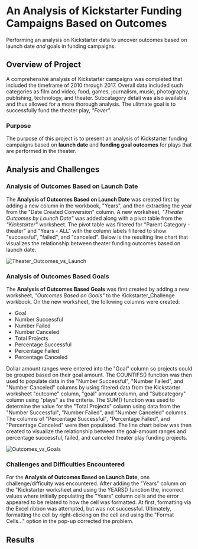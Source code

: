 # An Analysis of Kickstarter Funding Campaigns Based on Outcomes
Performing an analysis on Kickstarter data to uncover outcomes based on launch date *and* goals in funding campaigns.

## Overview of Project

A comprehensive analysis of Kickstarter campaigns was completed that included the timeframe of 2010 through 2017.  Overall data included such categories as film and video, food, games, journalism, music, photography, publishing, technology, and theater.  Subcatagory detail was also available and thus allowed for a more thorough analysis.  The ulitmate goal is to successfully fund the theater play, *"Fever"*.



### Purpose

The purpose of this project is to present an analysis of Kickstarter funding campaigns based on **launch date** and **funding goal outcomes** for plays that are performed in the theater.

## Analysis and Challenges



### Analysis of Outcomes Based on Launch Date

The **Analysis of Outcomes Based on Launch Date** was created first by adding a new column in the workbook, "Years", and then extracting the year from the "Date Created Conversion" column.  A new worksheet, *"Theater Outcomes by Launch Date"* was added along with a pivot table from the *"Kickstarter"* worksheet.  The pivot table was filtered for "Parent Category - theater" and "Years - ALL" with the column labels filtered to show "successful", "failed", and "canceled".  Below is the resulting line chart that visualizes the relationship between theater funding outcomes based on launch date.

![Theater_Outcomes_vs_Launch](https://user-images.githubusercontent.com/94148420/147168457-8d8e82f3-9e5d-45e3-8346-b086b99fd550.png)


### Analysis of Outcomes Based Goals

The **Analysis of Outcomes Based Goals** was first created by adding a new worksheet, *"Outcomes Based on Goals"* to the Kickstarter_Challenge workbook.  On the new worksheet, the following columns were created:

* Goal
* Number Successful
* Number Failed
* Number Canceled
* Total Projects
* Percentage Successful
* Percentage Failed
* Percentage Canceled

Dollar amount ranges were entered into the "Goal" column so projects could be grouped based on their goal amount.  The COUNTIFS() function was then used to populate data in the "Number Successful", "Number Failed", and "Number Canceled" columns by using filtered data from the Kickstarter worksheet "outcome" column, "goal" amount column, and "Subcategory" column using "plays" as the criteria.  The SUM() function was used to determine the value for the "Total Projects" column using data from the "Number Successful", "Number Failed", and "Number Canceled" columns.  The columns of "Percentage Successful", "Percentage Failed", and "Percentage Canceled" were then populated.  The line chart below was then created to visualize the relationship between the goal-amount ranges and percentage successful, failed, and canceled theater play funding projects.

![Outcomes_vs_Goals](https://user-images.githubusercontent.com/94148420/147176154-c024d5be-e50f-4db6-aa60-adffd7be2ef5.png)

        

### Challenges and Difficulties Encountered

For the **Analysis of Outcomes Based on Launch Date**, one challenge/difficulty was encountered.  After adding the "Years" column on the "Kickstarter worksheet and using the YEARS() function the, incorrect values where initially populating the "Years" column cells and the error appeared to be related to how the cell was formatted.  At first, formatting via the Excel ribbon was attempted, but was not successful.  Ultimately, formatting the cell by right-clicking on the cell and using the "Format Cells..." option in the pop-up corrected the problem.

## Results
